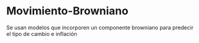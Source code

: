 # Movimiento-Browniano
Se usan modelos que incorporen un componente browniano para predecir el tipo de cambio e inflación
